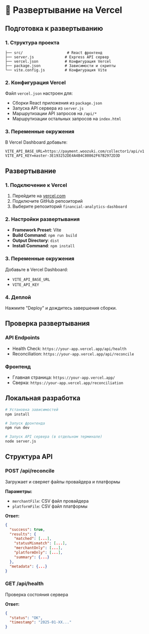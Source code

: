 # 🚀 Развертывание на Vercel

## Подготовка к развертыванию

### 1. Структура проекта
```
├── src/                    # React фронтенд
├── server.js              # Express API сервер
├── vercel.json            # Конфигурация Vercel
├── package.json           # Зависимости и скрипты
└── vite.config.js         # Конфигурация Vite
```

### 2. Конфигурация Vercel

Файл `vercel.json` настроен для:
- Сборки React приложения из `package.json`
- Запуска API сервера из `server.js`
- Маршрутизации API запросов на `/api/*`
- Маршрутизации остальных запросов на `index.html`

### 3. Переменные окружения

В Vercel Dashboard добавьте:
```
VITE_API_BASE_URL=https://payment.woozuki.com/collector1/api/v1
VITE_API_KEY=master-3E193252DE4A4B4C80862F67B2972D3D
```

## Развертывание

### 1. Подключение к Vercel
1. Перейдите на [vercel.com](https://vercel.com)
2. Подключите GitHub репозиторий
3. Выберите репозиторий `financial-analytics-dashboard`

### 2. Настройки развертывания
- **Framework Preset**: Vite
- **Build Command**: `npm run build`
- **Output Directory**: `dist`
- **Install Command**: `npm install`

### 3. Переменные окружения
Добавьте в Vercel Dashboard:
- `VITE_API_BASE_URL`
- `VITE_API_KEY`

### 4. Деплой
Нажмите "Deploy" и дождитесь завершения сборки.

## Проверка развертывания

### API Endpoints
- Health Check: `https://your-app.vercel.app/api/health`
- Reconciliation: `https://your-app.vercel.app/api/reconcile`

### Фронтенд
- Главная страница: `https://your-app.vercel.app/`
- Сверка: `https://your-app.vercel.app/reconciliation`

## Локальная разработка

```bash
# Установка зависимостей
npm install

# Запуск фронтенда
npm run dev

# Запуск API сервера (в отдельном терминале)
node server.js
```

## Структура API

### POST /api/reconcile
Загружает и сверяет файлы провайдера и платформы

**Параметры:**
- `merchantFile`: CSV файл провайдера
- `platformFile`: CSV файл платформы

**Ответ:**
```json
{
  "success": true,
  "results": {
    "matched": [...],
    "statusMismatch": [...],
    "merchantOnly": [...],
    "platformOnly": [...],
    "summary": {...}
  },
  "metadata": {...}
}
```

### GET /api/health
Проверка состояния сервера

**Ответ:**
```json
{
  "status": "OK",
  "timestamp": "2025-01-XX..."
}
``` 